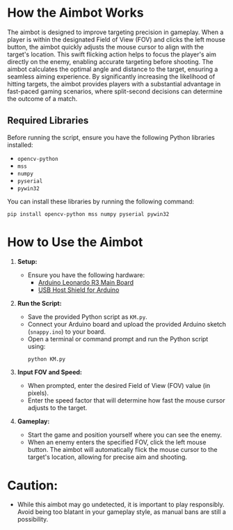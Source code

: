 # How the Aimbot Works

The aimbot is designed to improve targeting precision in gameplay. When a player is within the designated Field of View (FOV) and clicks the left mouse button, the aimbot quickly adjusts the mouse cursor to align with the target's location.
This swift flicking action helps to focus the player's aim directly on the enemy, enabling accurate targeting before shooting. The aimbot calculates the optimal angle and distance to the target, ensuring a seamless aiming experience. By significantly increasing the likelihood of hitting targets, the aimbot provides players with a substantial advantage in fast-paced gaming scenarios, where split-second decisions can determine the outcome of a match.


## Required Libraries

Before running the script, ensure you have the following Python libraries installed:

- `opencv-python`
- `mss`
- `numpy`
- `pyserial`
- `pywin32`

You can install these libraries by running the following command:

```bash
pip install opencv-python mss numpy pyserial pywin32
```

# How to Use the Aimbot

1. **Setup:**
   - Ensure you have the following hardware:
     - [Arduino Leonardo R3 Main Board](https://www.jaycar.com.au/duinotech-leonardo-r3-main-board/p/XC4430)
     - [USB Host Shield for Arduino](https://www.amazon.com.au/ARCELI-Shield-Arduino-Support-Android/dp/B07J2KKGZ4)

2. **Run the Script:**
   - Save the provided Python script as `KM.py`.
   - Connect your Arduino board and upload the provided Arduino sketch (`snappy.ino`) to your board.
   - Open a terminal or command prompt and run the Python script using:
     ```bash
     python KM.py
     ```

3. **Input FOV and Speed:**
   - When prompted, enter the desired Field of View (FOV) value (in pixels).
   - Enter the speed factor that will determine how fast the mouse cursor adjusts to the target.

4. **Gameplay:**
   - Start the game and position yourself where you can see the enemy.
   - When an enemy enters the specified FOV, click the left mouse button. The aimbot will automatically flick the mouse cursor to the target's location, allowing for precise aim and shooting.
  


# Caution:
   - While this aimbot may go undetected, it is important to play responsibly. Avoid being too blatant in your gameplay style, as manual bans are still a possibility.
